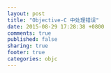 ```yaml
---
layout: post
title: "Objective-C 中处理错误"
date: 2015-08-29 17:28:38 +0800
comments: true
published: false
sharing: true
footer: true
categories: objc
---
```

